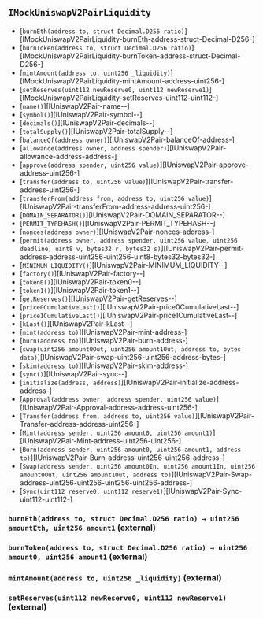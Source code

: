 ## <span id="IMockUniswapV2PairLiquidity"></span> `IMockUniswapV2PairLiquidity`



- [`burnEth(address to, struct Decimal.D256 ratio)`][IMockUniswapV2PairLiquidity-burnEth-address-struct-Decimal-D256-]
- [`burnToken(address to, struct Decimal.D256 ratio)`][IMockUniswapV2PairLiquidity-burnToken-address-struct-Decimal-D256-]
- [`mintAmount(address to, uint256 _liquidity)`][IMockUniswapV2PairLiquidity-mintAmount-address-uint256-]
- [`setReserves(uint112 newReserve0, uint112 newReserve1)`][IMockUniswapV2PairLiquidity-setReserves-uint112-uint112-]
- [`name()`][IUniswapV2Pair-name--]
- [`symbol()`][IUniswapV2Pair-symbol--]
- [`decimals()`][IUniswapV2Pair-decimals--]
- [`totalSupply()`][IUniswapV2Pair-totalSupply--]
- [`balanceOf(address owner)`][IUniswapV2Pair-balanceOf-address-]
- [`allowance(address owner, address spender)`][IUniswapV2Pair-allowance-address-address-]
- [`approve(address spender, uint256 value)`][IUniswapV2Pair-approve-address-uint256-]
- [`transfer(address to, uint256 value)`][IUniswapV2Pair-transfer-address-uint256-]
- [`transferFrom(address from, address to, uint256 value)`][IUniswapV2Pair-transferFrom-address-address-uint256-]
- [`DOMAIN_SEPARATOR()`][IUniswapV2Pair-DOMAIN_SEPARATOR--]
- [`PERMIT_TYPEHASH()`][IUniswapV2Pair-PERMIT_TYPEHASH--]
- [`nonces(address owner)`][IUniswapV2Pair-nonces-address-]
- [`permit(address owner, address spender, uint256 value, uint256 deadline, uint8 v, bytes32 r, bytes32 s)`][IUniswapV2Pair-permit-address-address-uint256-uint256-uint8-bytes32-bytes32-]
- [`MINIMUM_LIQUIDITY()`][IUniswapV2Pair-MINIMUM_LIQUIDITY--]
- [`factory()`][IUniswapV2Pair-factory--]
- [`token0()`][IUniswapV2Pair-token0--]
- [`token1()`][IUniswapV2Pair-token1--]
- [`getReserves()`][IUniswapV2Pair-getReserves--]
- [`price0CumulativeLast()`][IUniswapV2Pair-price0CumulativeLast--]
- [`price1CumulativeLast()`][IUniswapV2Pair-price1CumulativeLast--]
- [`kLast()`][IUniswapV2Pair-kLast--]
- [`mint(address to)`][IUniswapV2Pair-mint-address-]
- [`burn(address to)`][IUniswapV2Pair-burn-address-]
- [`swap(uint256 amount0Out, uint256 amount1Out, address to, bytes data)`][IUniswapV2Pair-swap-uint256-uint256-address-bytes-]
- [`skim(address to)`][IUniswapV2Pair-skim-address-]
- [`sync()`][IUniswapV2Pair-sync--]
- [`initialize(address, address)`][IUniswapV2Pair-initialize-address-address-]
- [`Approval(address owner, address spender, uint256 value)`][IUniswapV2Pair-Approval-address-address-uint256-]
- [`Transfer(address from, address to, uint256 value)`][IUniswapV2Pair-Transfer-address-address-uint256-]
- [`Mint(address sender, uint256 amount0, uint256 amount1)`][IUniswapV2Pair-Mint-address-uint256-uint256-]
- [`Burn(address sender, uint256 amount0, uint256 amount1, address to)`][IUniswapV2Pair-Burn-address-uint256-uint256-address-]
- [`Swap(address sender, uint256 amount0In, uint256 amount1In, uint256 amount0Out, uint256 amount1Out, address to)`][IUniswapV2Pair-Swap-address-uint256-uint256-uint256-uint256-address-]
- [`Sync(uint112 reserve0, uint112 reserve1)`][IUniswapV2Pair-Sync-uint112-uint112-]
### <span id="IMockUniswapV2PairLiquidity-burnEth-address-struct-Decimal-D256-"></span> `burnEth(address to, struct Decimal.D256 ratio) → uint256 amountEth, uint256 amount1` (external)



### <span id="IMockUniswapV2PairLiquidity-burnToken-address-struct-Decimal-D256-"></span> `burnToken(address to, struct Decimal.D256 ratio) → uint256 amount0, uint256 amount1` (external)



### <span id="IMockUniswapV2PairLiquidity-mintAmount-address-uint256-"></span> `mintAmount(address to, uint256 _liquidity)` (external)



### <span id="IMockUniswapV2PairLiquidity-setReserves-uint112-uint112-"></span> `setReserves(uint112 newReserve0, uint112 newReserve1)` (external)



